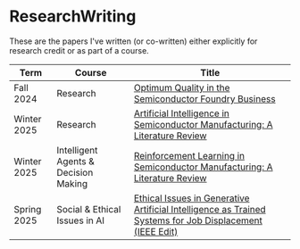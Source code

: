 # ResearchWriting
These are the papers I've written (or co-written) either explicitly for research credit or as part of a course.

| Term        | Course                               | Title                                                                                                    |
|-------------|--------------------------------------|----------------------------------------------------------------------------------------------------------|
| Fall 2024   | Research                             | <A HREF="./Optimum Quality in the Semiconductor Foundry Business.pdf">Optimum Quality in the Semiconductor Foundry Business</A>|
| Winter 2025 | Research                             | <A HREF="./Artificial Intelligence in Semiconductor Manufacturing A Literature Review.pdf">Artificial Intelligence in Semiconductor Manufacturing: A Literature Review</A>|
| Winter 2025 | Intelligent Agents & Decision Making | <A HREF="./Reinforcement Learning in Semiconductor Manufacturing A Literature Review.pdf">Reinforcement Learning in Semiconductor Manufacturing: A Literature Review</A>|
| Spring 2025 | Social & Ethical Issues in AI        | <A HREF="./Ethical Issues in Generative Artificial Intelligence as Trained Systems for Job Displacement (Kirk, Jones).pdf">Ethical Issues in Generative Artificial Intelligence as Trained Systems for Job Displacement</A> <A HREF="./Ethical Issues in Generative Artificial Intelligence as Trained Systems for Job Displacement (Kirk, Jones; IEEE Edit).pdf">(IEEE Edit)</A>|
